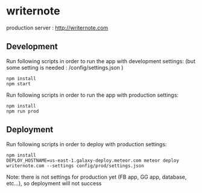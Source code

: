 # writernote
production server : http://writernote.com 

## Development
Run following scripts in order to run the app with development settings: 
(but some setting is needed : /config/settings.json )

```
npm install
npm start
```

Run following scripts in order to run the app with production settings:

```
npm install
npm run prod
```

## Deployment
Run following scripts in order to deploy with production settings:

```
npm install
DEPLOY_HOSTNAME=us-east-1.galaxy-deploy.meteor.com meteor deploy writernote.com --settings config/prod/settings.json
```

Note: there is not settings for production yet (FB app, GG app, database, etc...), so deployment will not success
